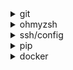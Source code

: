 <details>
  <summary>
    git
  </summary>

##### public key
``` shell
git config --global user.name ""
git config --global user.email ""
ssh-keygen -t rsa -b 4096 -C ""
```

##### git config
``` shell
git config --global http.https://github.com.proxy socks5://127.0.0.1:1080
git config --global https.https://github.com.proxy socks5://127.0.0.1:1080

or

# ~/.gitconfig
[http "https://github.com"]
proxy = socks5://127.0.0.1:1080
postBuffer = 524288000
[https "https://github.com"]
proxy = socks5://127.0.0.1:1080
postBuffer = 524288000


13.229.188.59   github.com 
75.126.215.88   github.global.ssl.fastly.Net 

```
</details>



<details>
  <summary>
    ohmyzsh
  </summary>

```sh
# 分步安装
sh -c "$(curl -fsSL https://raw.githubusercontent.com/ohmyzsh/ohmyzsh/master/tools/install.sh)"

themes:
git clone --depth=1 https://github.com/romkatv/powerlevel10k.git ~/.oh-my-zsh/custom/themes/powerlevel10k

plgins:
git clone git://github.com/zsh-users/zsh-autosuggestions ~/.oh-my-zsh/plugins/zsh-autosuggestions
git clone https://github.com/zsh-users/zsh-syntax-highlighting.git ~/.oh-my-zsh/plugins/zsh-syntax-highlighting

# 一键安装
sh <(curl -fsSL https://raw.githubusercontent.com/formateddd/questions/master/environment/zshrc_install.sh)

```
</details>

<details>
  <summary>
    ssh/config
  </summary>

```sh
Host virtual
    HostName xxx
    User xxx
    IdentitiesOnly yes
    IdentityFile ~/.ssh/id_rsa
    ServerAliveInterval 120
# ssh-copy-id -i ~/.ssh/id_rsa.pub virtual
# ssh -D 1082 -f -C -q -N xx
```
</details>

<details>
  <summary>
    pip
  </summary>

```sh
sudo pip install virtualenv
virtualenv -p /usr/bin/python3.7 ~/.virtualenv/py3
# pip freeze > requirements.txt
```

##### pip.conf
```sh
# 直接用国内源安装
pip install web.py -i http://pypi.douban.com/simple --trusted-host pypi.douban.com
```

##### 修改配置文件：
```sh
# 清华源
pip config set global.index-url https://pypi.tuna.tsinghua.edu.cn/simple
# 阿里源
pip config set global.index-url https://mirrors.aliyun.com/pypi/simple/
# 腾讯源
pip config set global.index-url http://mirrors.cloud.tencent.com/pypi/simple
# 豆瓣源
pip config set global.index-url http://pypi.douban.com/simple/

or

# linux:`~/.pip/pip.conf`
# windows:`%HOMEPATH%\pip\pip.ini）`
[global]
index-url = http://mirrors.aliyun.com/pypi/simple/
[install]
trusted-host=mirrors.aliyun.com
```

##### error: locale.Error: unsupported locale setting
```sh
export LC_ALL=C
```
</details>

<details>
  <summary>
    docker
  </summary>
  
#### install
```sh
wget -qO- https://get.docker.com/ | sh

sudo usermod -aG docker $USER
```

#### config path: /etc/docker/daemon.json

```sh
{
  "registry-mirrors": ["http://hub-mirror.c.163.com"]
}
```

```sh
docker run -it -v /var/run/docker.sock:/var/run/docker.sock -v /tmp:/.config/jesseduffield/lazydocker lazyteam/lazydocker
```
</details>
